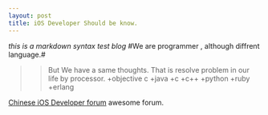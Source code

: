 ```yaml
---
layout: post
title: iOS Developer Should be know.
---
```

*this is a markdown syntax test blog*
#We are programmer , although diffrent language.#
>>But We have a same thoughts.
>>That is resolve problem in our life by processor.
+objective c
+java
+c
+c++
+python
+ruby
+erlang


[Chinese iOS Developer forum](http://cocoachina.com/) awesome forum.

